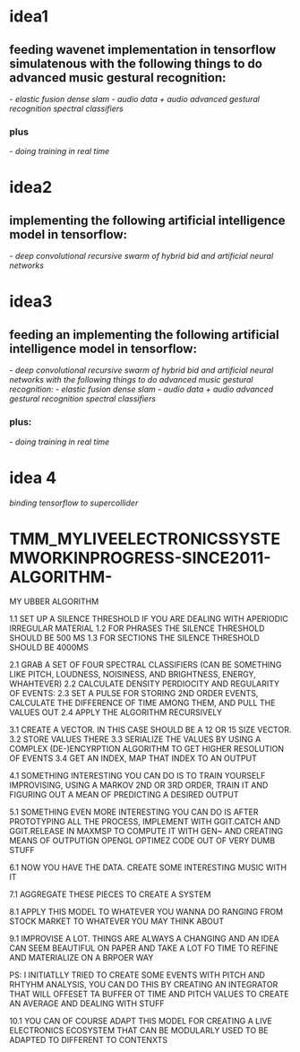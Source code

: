 <h1>idea1</h1>

<h2>feeding wavenet implementation in tensorflow simulatenous with the following things to do advanced music gestural recognition:</h2>
- <i>elastic fusion dense slam</i>
  - <i>audio data + audio advanced gestural recognition  spectral classifiers</i>

<h3>plus</h3>
- <i>doing training in real time</i>

<h1>idea2</h1>

<h2>implementing the following artificial intelligence model in tensorflow:</h2>
- <i>deep convolutional recursive swarm of hybrid bid and artificial neural networks</i>

<h1>idea3</h1>

<h2>feeding an implementing the following artificial intelligence model in tensorflow:</h2>
- <i>deep convolutional recursive swarm of hybrid bid and artificial neural networks with the following things to do advanced music gestural recognition:</i>
  - <i>elastic fusion dense slam</i>
  - <i>audio data + audio advanced gestural recognition  spectral classifiers</i>

<h3>plus:</h3>
- <i>doing training in real time</i>

<h1>idea 4</h1>

<i>binding tensorflow to supercollider</i>

<h1> TMM_MYLIVEELECTRONICSSYSTEMWORKINPROGRESS-SINCE2011-ALGORITHM-</h1>
MY UBBER ALGORITHM

1.1 SET UP A SILENCE THRESHOLD IF YOU ARE DEALING WITH APERIODIC IRREGULAR MATERIAL
1.2 FOR PHRASES THE SILENCE THRESHOLD SHOULD BE 500 MS
1.3 FOR SECTIONS THE SILENCE THRESHOLD SHOULD BE 4000MS

2.1 GRAB A SET OF FOUR SPECTRAL CLASSIFIERS (CAN BE SOMETHING LIKE PITCH, LOUDNESS, NOISINESS, AND BRIGHTNESS, ENERGY, WHAHTEVER)
2.2 CALCULATE DENSITY PERDIOCITY AND REGULARITY OF EVENTS:
2.3 SET A PULSE FOR STORING 2ND ORDER EVENTS, CALCULATE THE DIFFERENCE OF TIME AMONG THEM, AND PULL THE VALUES OUT
2.4 APPLY THE ALGORITHM RECURSIVELY

3.1 CREATE A VECTOR. IN THIS CASE SHOULD BE A 12 OR 15 SIZE VECTOR.
3.2 STORE VALUES THERE
3.3 SERIALIZE THE VALUES BY USING A COMPLEX (DE-)ENCYRPTION ALGORITHM TO GET HIGHER RESOLUTION OF EVENTS
3.4 GET AN INDEX, MAP THAT INDEX TO AN OUTPUT

4.1 SOMETHING INTERESTING YOU CAN DO IS TO TRAIN YOURSELF IMPROVISING, USING A MARKOV 2ND OR 3RD ORDER, TRAIN IT AND FIGURING OUT A MEAN OF PREDICTING A DESIRED OUTPUT

5.1 SOMETHING EVEN MORE INTERESTING YOU CAN DO IS AFTER PROTOTYPING ALL THE PROCESS, IMPLEMENT WITH GGIT.CATCH AND GGIT.RELEASE IN MAXMSP TO COMPUTE IT WITH GEN~ AND CREATING MEANS OF OUTPUTIGN OPENGL OPTIMEZ CODE OUT OF VERY DUMB STUFF

6.1 NOW YOU HAVE THE DATA. CREATE SOME INTERESTING MUSIC WITH IT

7.1 AGGREGATE THESE PIECES TO CREATE A SYSTEM

8.1 APPLY THIS MODEL TO WHATEVER YOU WANNA DO RANGING FROM STOCK MARKET TO WHATEVER YOU MAY THINK ABOUT

9.1 IMPROVISE A LOT. THINGS ARE ALWAYS A CHANGING AND AN IDEA CAN SEEM BEAUTIFUL ON PAPER AND TAKE A LOT FO TIME TO REFINE AND MATERIALIZE ON A BRPOER WAY

PS: I INITIATLLY TRIED TO CREATE SOME EVENTS WITH PITCH AND RHTYHM ANALYSIS, YOU CAN DO THIS BY CREATING AN INTEGRATOR THAT WILL OFFESET TA  BUFFER OT TIME AND PITCH VALUES TO CREATE AN AVERAGE AND DEALING WITH STUFF

10.1 YOU CAN OF COURSE ADAPT THIS MODEL FOR CREATING A LIVE ELECTRONICS ECOSYSTEM THAT CAN BE MODULARLY USED TO BE ADAPTED TO DIFFERENT TO CONTENXTS
